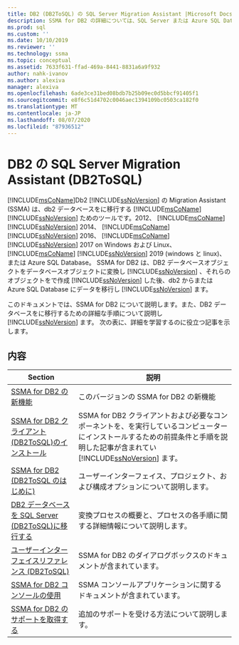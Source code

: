 ```yaml
---
title: DB2 (DB2ToSQL) の SQL Server Migration Assistant |Microsoft Docs
description: SSMA for DB2 の詳細については、SQL Server または Azure SQL Database に DB2 データベースを移行するための詳細な手順に関するページを参照してください。
ms.prod: sql
ms.custom: ''
ms.date: 10/10/2019
ms.reviewer: ''
ms.technology: ssma
ms.topic: conceptual
ms.assetid: 7633f631-ffad-469a-8441-8831a6a9f932
author: nahk-ivanov
ms.author: alexiva
manager: alexiva
ms.openlocfilehash: 6ade3ce31bed08bdb7b25b09ec0d5bbcf91405f1
ms.sourcegitcommit: e8f6c51d4702c0046aec1394109bc0503ca182f0
ms.translationtype: MT
ms.contentlocale: ja-JP
ms.lasthandoff: 08/07/2020
ms.locfileid: "87936512"
---
```

# <a name="sql-server-migration-assistant-for-db2-db2tosql"></a>DB2 の SQL Server Migration Assistant (DB2ToSQL)
[!INCLUDE[msCoName](../../includes/msconame_md.md)]Db2 [!INCLUDE[ssNoVersion](../../includes/ssnoversion-md.md)] の Migration Assistant (SSMA) は、db2 データベースをに移行する [!INCLUDE[msCoName](../../includes/msconame_md.md)] [!INCLUDE[ssNoVersion](../../includes/ssnoversion-md.md)] ためのツールです。2012、 [!INCLUDE[msCoName](../../includes/msconame_md.md)] [!INCLUDE[ssNoVersion](../../includes/ssnoversion-md.md)] 2014、 [!INCLUDE[msCoName](../../includes/msconame_md.md)] [!INCLUDE[ssNoVersion](../../includes/ssnoversion-md.md)] 2016、 [!INCLUDE[msCoName](../../includes/msconame_md.md)] [!INCLUDE[ssNoVersion](../../includes/ssnoversion-md.md)] 2017 on Windows および Linux、 [!INCLUDE[msCoName](../../includes/msconame_md.md)] [!INCLUDE[ssNoVersion](../../includes/ssnoversion-md.md)] 2019 (windows と linux)、または Azure SQL Database。 SSMA for DB2 は、DB2 データベースオブジェクトをデータベースオブジェクトに変換し [!INCLUDE[ssNoVersion](../../includes/ssnoversion-md.md)] 、それらのオブジェクトをで作成 [!INCLUDE[ssNoVersion](../../includes/ssnoversion-md.md)] した後、db2 からまたは Azure SQL Database にデータを移行し [!INCLUDE[ssNoVersion](../../includes/ssnoversion-md.md)] ます。  
  
このドキュメントでは、SSMA for DB2 について説明します。また、DB2 データベースをに移行するための詳細な手順について説明し [!INCLUDE[ssNoVersion](../../includes/ssnoversion-md.md)] ます。 次の表に、詳細を学習するのに役立つ記事を示します。  
  
## <a name="contents"></a>内容  
  
|Section|説明|  
|-----------|---------------|
|[SSMA for DB2 の新機能](https://msdn.microsoft.com/1cc38f85-3caa-42d0-8c76-a380c1d15c67)|このバージョンの SSMA for DB2 の新機能|  
|[SSMA for DB2 クライアント &#40;DB2ToSQL&#41;のインストール](../../ssma/db2/installing-ssma-for-db2-client-db2tosql.md)|SSMA for DB2 クライアントおよび必要なコンポーネントを、を実行しているコンピューターにインストールするための前提条件と手順を説明した記事が含まれてい [!INCLUDE[ssNoVersion](../../includes/ssnoversion-md.md)] ます。|  
|[SSMA for DB2 &#40;DB2ToSQL のはじめに&#41;](../../ssma/db2/getting-started-with-ssma-for-db2-db2tosql.md)|ユーザーインターフェイス、プロジェクト、および構成オプションについて説明します。|  
|[DB2 データベースを SQL Server &#40;DB2ToSQL&#41;に移行する](../../ssma/db2/migrating-db2-databases-to-sql-server-db2tosql.md)|変換プロセスの概要と、プロセスの各手順に関する詳細情報について説明します。|  
|[ユーザーインターフェイスリファレンス &#40;DB2ToSQL&#41;](../../ssma/db2/user-interface-reference-db2tosql.md)|SSMA for DB2 のダイアログボックスのドキュメントが含まれています。|  
|[SSMA for DB2 コンソールの使用](https://msdn.microsoft.com/29d8787c-632e-4ff7-9ccc-3f7ad40480ec)|SSMA コンソールアプリケーションに関するドキュメントが含まれています。|  
|[SSMA for DB2 のサポートを取得する](https://go.microsoft.com/fwlink/?LinkID=708538&clcid=0x409)|追加のサポートを受ける方法について説明します。|  
